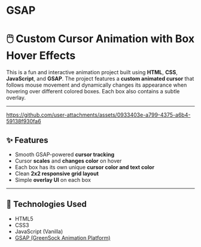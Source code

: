 # GSAP
# 🖱️ Custom Cursor Animation with Box Hover Effects

This is a fun and interactive animation project built using **HTML**, **CSS**, **JavaScript**, and **GSAP**. The project features a **custom animated cursor** that follows mouse movement and dynamically changes its appearance when hovering over different colored boxes. Each box also contains a subtle overlay.

---

https://github.com/user-attachments/assets/0933403e-a799-4375-a6b4-59138f930fa6



## ✨ Features

- Smooth GSAP-powered **cursor tracking**
- Cursor **scales** and **changes color** on hover
- Each box has its own unique **cursor color and text color**
- Clean **2x2 responsive grid layout**
- Simple **overlay UI** on each box

---


## 🚀 Technologies Used

- HTML5
- CSS3
- JavaScript (Vanilla)
- [GSAP (GreenSock Animation Platform)](https://greensock.com/gsap/)
